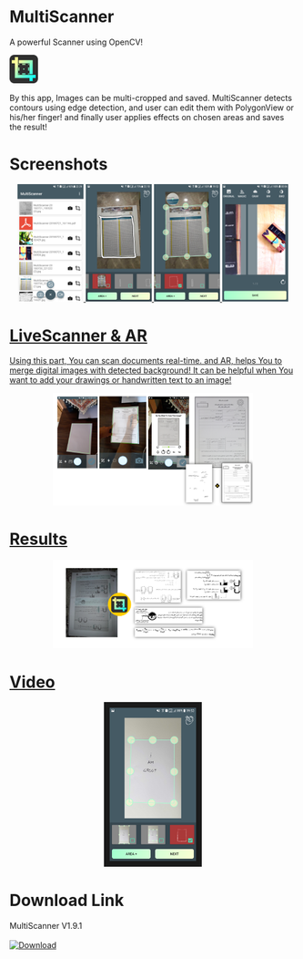 # MultiScanner
A powerful Scanner using OpenCV!

<img width="10%" src="https://github.com/DanialKazemi/MultiScanner/blob/master/Screenshots/scanlogo.png" alt="Logo" title="Logo"></img>

By this app, Images can be multi-cropped and saved. MultiScanner detects contours using edge detection, and user can edit them with PolygonView or his/her finger! and finally user applies effects on chosen areas and saves the result!


# Screenshots

<div align="center">
<a href="https://github.com/DanialKazemi/MultiScanner/blob/master/Screenshots/Screenshot_20180721-222940.png" />
<img width="23%" src="https://github.com/DanialKazemi/MultiScanner/blob/master/Screenshots/Screenshot_20180721-222940.png" alt="MainActivity" title="MainActivity"></img>

<a href="https://github.com/DanialKazemi/MultiScanner/blob/master/Screenshots/Screenshot_20180720-221031.png" />
<img width="23%" src="https://github.com/DanialKazemi/MultiScanner/blob/master/Screenshots/Screenshot_20180720-221031.png" alt="ScanFragment" title="ScanFragment"></img>

<a href="https://github.com/DanialKazemi/MultiScanner/blob/master/Screenshots/Screenshot_20180721-195203.png" />
<img width="23%" src="https://github.com/DanialKazemi/MultiScanner/blob/master/Screenshots/Screenshot_20180721-195203.png" alt="ScanFragment" title="ScanFragment"></img>

<a href="https://github.com/DanialKazemi/MultiScanner/blob/master/Screenshots/Screenshot_20180722-000639.png" />
<img width="23%" src="https://github.com/DanialKazemi/MultiScanner/blob/master/Screenshots/Screenshot_20180722-000639.png" alt="ScanResult" title="ScanResult"></img>
</div>

# LiveScanner & AR
Using this part, You can scan documents real-time. and AR, helps You to merge digital images with detected background!
It can be helpful when You want to add your drawings or handwritten text to an image!

<div align="center">
<a href="https://github.com/DanialKazemi/MultiScanner/blob/master/Screenshots/LiveActivity.png" />
<img width="70%" src="https://github.com/DanialKazemi/MultiScanner/blob/master/Screenshots/LiveActivity.png" alt="LiveActivity" title="LiveActivity"></img>
</div>

# Results
<div align="center">
<a href="https://github.com/DanialKazemi/MultiScanner/blob/master/Screenshots/results1.png" />
<img width="70%" src="https://github.com/DanialKazemi/MultiScanner/blob/master/Screenshots/results1.png" alt="result1" title="result1"></img>
</div>

# Video
<div align="center" >
<a href="https://youtu.be/ID2NdH9DV9A" target="_blank"><img src="https://github.com/DanialKazemi/MultiScanner/blob/master/Screenshots/Screenshot_20180721-195302.png" 
alt="Scan Video" width="30%" border="10" /></a>
</div>

# Download Link 
MultiScanner V1.9.1 
<br><br>
<a href="https://www.dropbox.com/s/8c6x610mvzag1jy/MultiScanner191.apk?dl=0" />
<img width="23%" src="https://cdn.pixabay.com/photo/2017/02/13/09/53/download-2062197_1280.png" alt="Download" title="Download"></img>

